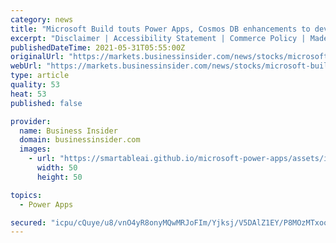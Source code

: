 ```yaml
---
category: news
title: "Microsoft Build touts Power Apps, Cosmos DB enhancements to develop code faster"
excerpt: "Disclaimer | Accessibility Statement | Commerce Policy | Made In NYC | Stock quotes by finanzen.net Microsoft emphasized speed and ease of development in announcements for Power Apps, Power BI ..."
publishedDateTime: 2021-05-31T05:55:00Z
originalUrl: "https://markets.businessinsider.com/news/stocks/microsoft-build-touts-power-apps--cosmos-db-enhancements-to-develop-code-faster-10189341"
webUrl: "https://markets.businessinsider.com/news/stocks/microsoft-build-touts-power-apps--cosmos-db-enhancements-to-develop-code-faster-10189341"
type: article
quality: 53
heat: 53
published: false

provider:
  name: Business Insider
  domain: businessinsider.com
  images:
    - url: "https://smartableai.github.io/microsoft-power-apps/assets/images/organizations/businessinsider.com-50x50.jpg"
      width: 50
      height: 50

topics:
  - Power Apps

secured: "icpu/cQuye/u8/vnO4yR8onyMQwMRJoFIm/Yjksj/V5DAlZ1EY/P8MOzMTxoo6ZA1ZNDrYKo5R9pOEDIHc6Pkfd3viqN+xXU1OPZ7YAlk+s4IdliarfjYmn5FiJS+PiQuloK35kWSxsdTDWI3+SU/C9zzMSxKKOdEHu3Hl3kfjZhV8pi//G3Pbxt557FNyqp8cDbslC23DwKAuW8OkQxU/LvLMODAIOCGpfr08shlEjdYZWBRM7AxM7DkgrztyJ0WA/gOlqaFr5hc3nj59uQbqjdIqqxJsUMQbPJnOonocAYPHyuPWxXPgOtPogNYLvwvStWoxFFn4ekacNcV1FNbLwkPjFPEuLe69iR5RZzNVQ=;07ve50tqhKZnBBoImW8egw=="
---
```


